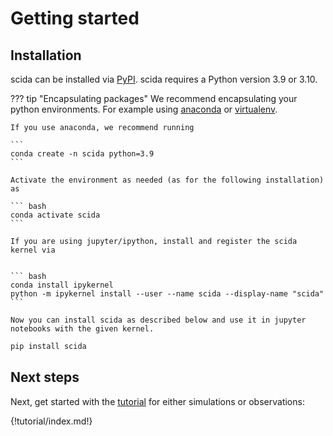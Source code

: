 # Getting started

## Installation

scida can be installed via [PyPI](https://pypi.org/). scida requires a Python version 3.9 or 3.10.

??? tip "Encapsulating packages"
    We recommend encapsulating your python environments. For example using [anaconda](https://www.anaconda.com/) or [virtualenv](https://virtualenv.pypa.io/en/latest/).

    If you use anaconda, we recommend running

    ```
    conda create -n scida python=3.9
    ```

    Activate the environment as needed (as for the following installation) as

    ``` bash
    conda activate scida
    ```

    If you are using jupyter/ipython, install and register the scida kernel via


    ``` bash
    conda install ipykernel
    python -m ipykernel install --user --name scida --display-name "scida"
    ```

    Now you can install scida as described below and use it in jupyter notebooks with the given kernel.

``` bash
pip install scida
```

## Next steps
Next, get started with the [tutorial](tutorial/index.md) for either simulations or observations:

{!tutorial/index.md!}
